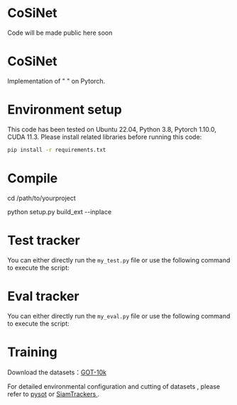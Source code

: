 # CoSiNet

Code will be made public here soon

# CoSiNet
Implementation of " " on Pytorch. 

#  Environment setup
This code has been tested on Ubuntu 22.04, Python 3.8, Pytorch 1.10.0, CUDA 11.3. Please install related libraries before running this code:
```bash
pip install -r requirements.txt
```

# Compile
cd /path/to/yourproject

python setup.py build_ext --inplace

# Test tracker
You can either directly run the `my_test.py` file or use the following command to execute the script:


# Eval tracker
You can either directly run the `my_eval.py` file or use the following command to execute the script:



# Training
Download the datasets：[GOT-10k](http://got-10k.aitestunion.com/downloads)

For detailed environmental configuration and cutting of datasets , please refer to [pysot](https://github.com/STVIR/pysot) or [SiamTrackers
](https://github.com/HonglinChu/SiamTrackers).
